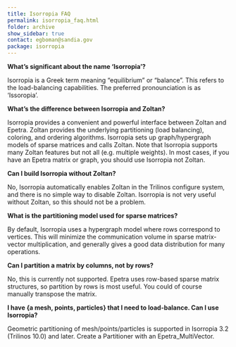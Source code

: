 ```yaml
---
title: Isorropia FAQ
permalink: isorropia_faq.html
folder: archive
show_sidebar: true
contact: egboman@sandia.gov
package: isorropia
---
```


**What’s significant about the name ‘Isorropia’?**

Isorropia is a Greek term meaning “equilibrium” or “balance”. This refers to the load-balancing capabilities. The preferred pronounciation is as ‘Issoropia’.

**What’s the difference between Isorropia and Zoltan?**

Isorropia provides a convenient and powerful interface between Zoltan and Epetra. Zoltan provides the underlying partitioning (load balancing), coloring, and ordering algorithms. Isorropia sets up graph/hypergraph models of sparse matrices and calls Zoltan. 
Note that Isorropia supports many Zoltan features but not all (e.g. multiple weights). In most cases, if you have an Epetra matrix or graph, you should use Isorropia not Zoltan.

**Can I build Isorropia without Zoltan?**

No, Isorropia automatically enables Zoltan in the Trilinos configure system, and there is no simple way to disable Zoltan. Isorropia is not very useful without Zoltan, so this should not be a problem.

**What is the partitioning model used for sparse matrices?**

By default, Isorropia uses a hypergraph model where rows correspond to vertices. This will minimize the communication volume in sparse matrix-vector multiplication, and generally gives a good data distribution for many operations.

**Can I partition a matrix by columns, not by rows?**

No, this is currently not supported. Epetra uses row-based sparse matrix structures, so partition by rows is most useful. You could of course manually transpose the matrix.

**I have {a mesh, points, particles} that I need to load-balance. Can I use Isorropia?**

Geometric partitioning of mesh/points/particles is supported in Isorropia 3.2 (Trilinos 10.0) and later. Create a Partitioner with an Epetra_MultiVector.
